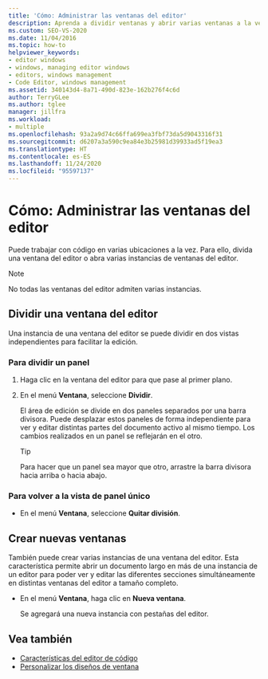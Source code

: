 ```yaml
---
title: 'Cómo: Administrar las ventanas del editor'
description: Aprenda a dividir ventanas y abrir varias ventanas a la vez para que pueda mostrar el código de la forma que mejor se adapte a su caso.
ms.custom: SEO-VS-2020
ms.date: 11/04/2016
ms.topic: how-to
helpviewer_keywords:
- editor windows
- windows, managing editor windows
- editors, windows management
- Code Editor, windows management
ms.assetid: 340143d4-8a71-490d-823e-162b276f4c6d
author: TerryGLee
ms.author: tglee
manager: jillfra
ms.workload:
- multiple
ms.openlocfilehash: 93a2a9d74c66ffa699ea3fbf73da5d9043316f31
ms.sourcegitcommit: d6207a3a590c9ea84e3b25981d39933ad5f19ea3
ms.translationtype: HT
ms.contentlocale: es-ES
ms.lasthandoff: 11/24/2020
ms.locfileid: "95597137"
---
```

# <a name="how-to-manage-editor-windows"></a>Cómo: Administrar las ventanas del editor

Puede trabajar con código en varias ubicaciones a la vez. Para ello, divida una ventana del editor o abra varias instancias de ventanas del editor.

> [!NOTE]
> No todas las ventanas del editor admiten varias instancias.

## <a name="split-an-editor-window"></a>Dividir una ventana del editor

Una instancia de una ventana del editor se puede dividir en dos vistas independientes para facilitar la edición.

### <a name="to-split-a-pane"></a>Para dividir un panel

1. Haga clic en la ventana del editor para que pase al primer plano.

2. En el menú **Ventana**, seleccione **Dividir**.

     El área de edición se divide en dos paneles separados por una barra divisora. Puede desplazar estos paneles de forma independiente para ver y editar distintas partes del documento activo al mismo tiempo. Los cambios realizados en un panel se reflejarán en el otro.

    > [!TIP]
    > Para hacer que un panel sea mayor que otro, arrastre la barra divisora hacia arriba o hacia abajo.

### <a name="to-return-to-single-pane-view"></a>Para volver a la vista de panel único

- En el menú **Ventana**, seleccione **Quitar división**.

## <a name="create-new-windows"></a>Crear nuevas ventanas

También puede crear varias instancias de una ventana del editor. Esta característica permite abrir un documento largo en más de una instancia de un editor para poder ver y editar las diferentes secciones simultáneamente en distintas ventanas del editor a tamaño completo.

- En el menú **Ventana**, haga clic en **Nueva ventana**.

   Se agregará una nueva instancia con pestañas del editor.

## <a name="see-also"></a>Vea también

- [Características del editor de código](../ide/writing-code-in-the-code-and-text-editor.md)
- [Personalizar los diseños de ventana](../ide/customizing-window-layouts-in-visual-studio.md)
